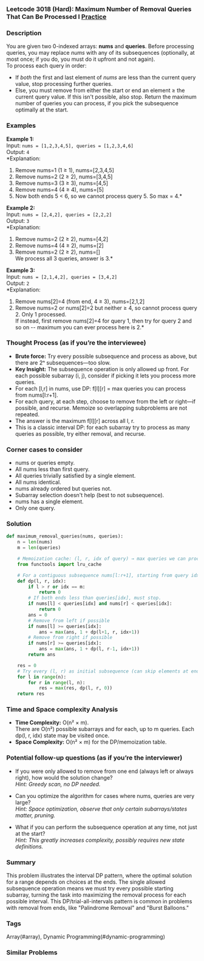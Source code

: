 ### Leetcode 3018 (Hard): Maximum Number of Removal Queries That Can Be Processed I [Practice](https://leetcode.com/problems/maximum-number-of-removal-queries-that-can-be-processed-i)

### Description  
You are given two 0-indexed arrays: **nums** and **queries**. Before processing queries, you may replace *nums* with any of its subsequences (optionally, at most once; if you do, you must do it upfront and not again).  
To process each query in order:  
- If *both* the first and last element of *nums* are less than the current query value, stop processing further queries.  
- Else, you must remove from either the start or end an element ≥ the current query value. If this isn't possible, also stop.
Return the maximum number of queries you can process, if you pick the subsequence optimally at the start.

### Examples  

**Example 1:**  
Input: `nums = [1,2,3,4,5], queries = [1,2,3,4,6]`  
Output: `4`  
*Explanation:  
1. Remove nums=1 (1 ≥ 1), nums=[2,3,4,5]  
2. Remove nums=2 (2 ≥ 2), nums=[3,4,5]  
3. Remove nums=3 (3 ≥ 3), nums=[4,5]  
4. Remove nums=4 (4 ≥ 4), nums=[5]  
5. Now both ends 5 < 6, so we cannot process query 5. So max = 4.*

**Example 2:**  
Input: `nums = [2,4,2], queries = [2,2,2]`  
Output: `3`  
*Explanation:  
1. Remove nums=2 (2 ≥ 2), nums=[4,2]  
2. Remove nums=4 (4 ≥ 2), nums=[2]  
3. Remove nums=2 (2 ≥ 2), nums=[]  
We process all 3 queries, answer is 3.*

**Example 3:**  
Input: `nums = [2,1,4,2], queries = [3,4,2]`  
Output: `2`  
*Explanation:  
1. Remove nums[2]=4 (from end, 4 ≥ 3), nums=[2,1,2]  
2. Remove nums=2 or nums[2]=2 but neither ≥ 4, so cannot process query 2. Only 1 processed.  
If instead, first remove nums[2]=4 for query 1, then try for query 2 and so on -- maximum you can ever process here is 2.*

### Thought Process (as if you’re the interviewee)  
- **Brute force:** Try every possible subsequence and process as above, but there are 2ⁿ subsequences—too slow.
- **Key Insight:** The subsequence operation is only allowed up front. For each possible subarray (i, j), consider if picking it lets you process more queries.
- For each [l,r] in nums, use DP: f[l][r] = max queries you can process from nums[l:r+1].
- For each query, at each step, choose to remove from the left or right—if possible, and recurse. Memoize so overlapping subproblems are not repeated.
- The answer is the maximum f[l][r] across all l, r.
- This is a classic interval DP: for each subarray try to process as many queries as possible, try either removal, and recurse.

### Corner cases to consider  
- nums or queries empty.
- All nums less than first query.
- All queries trivially satisfied by a single element.
- All nums identical.
- nums already ordered but queries not.
- Subarray selection doesn't help (best to not subsequence).
- nums has a single element.
- Only one query.

### Solution

```python
def maximum_removal_queries(nums, queries):
    n = len(nums)
    m = len(queries)

    # Memoization cache: (l, r, idx of query) → max queries we can process
    from functools import lru_cache

    # For a contiguous subsequence nums[l:r+1], starting from query idx
    def dp(l, r, idx):
        if l > r or idx == m:
            return 0
        # If both ends less than queries[idx], must stop.
        if nums[l] < queries[idx] and nums[r] < queries[idx]:
            return 0
        ans = 0
        # Remove from left if possible
        if nums[l] >= queries[idx]:
            ans = max(ans, 1 + dp(l+1, r, idx+1))
        # Remove from right if possible
        if nums[r] >= queries[idx]:
            ans = max(ans, 1 + dp(l, r-1, idx+1))
        return ans

    res = 0
    # Try every (l, r) as initial subsequence (can skip elements at ends)
    for l in range(n):
        for r in range(l, n):
            res = max(res, dp(l, r, 0))
    return res
```

### Time and Space complexity Analysis  

- **Time Complexity:** O(n² × m).  
  There are O(n²) possible subarrays and for each, up to m queries. Each dp(l, r, idx) state may be visited once.
- **Space Complexity:** O(n² × m) for the DP/memoization table.

### Potential follow-up questions (as if you’re the interviewer)  

- If you were only allowed to remove from one end (always left or always right), how would the solution change?  
  *Hint: Greedy scan, no DP needed.*

- Can you optimize the algorithm for cases where nums, queries are very large?  
  *Hint: Space optimization, observe that only certain subarrays/states matter, pruning.*

- What if you can perform the subsequence operation at any time, not just at the start?  
  *Hint: This greatly increases complexity, possibly requires new state definitions.*

### Summary
This problem illustrates the interval DP pattern, where the optimal solution for a range depends on choices at the ends. The single allowed subsequence operation means we must try every possible starting subarray, turning the task into maximizing the removal process for each possible interval. This DP/trial-all-intervals pattern is common in problems with removal from ends, like "Palindrome Removal" and "Burst Balloons."

### Tags
Array(#array), Dynamic Programming(#dynamic-programming)

### Similar Problems
